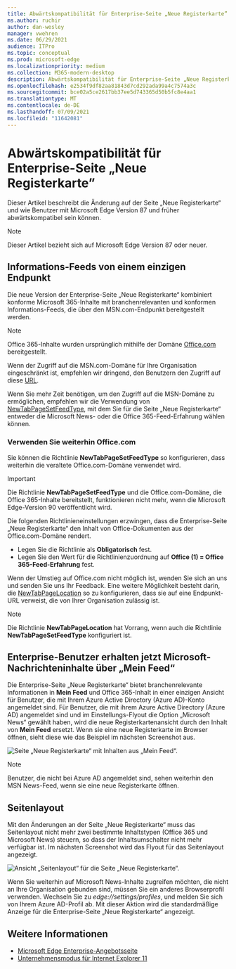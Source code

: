 ```yaml
---
title: Abwärtskompatibilität für Enterprise-Seite „Neue Registerkarte”
ms.author: ruchir
author: dan-wesley
manager: vwehren
ms.date: 06/29/2021
audience: ITPro
ms.topic: conceptual
ms.prod: microsoft-edge
ms.localizationpriority: medium
ms.collection: M365-modern-desktop
description: Abwärtskompatibilität für Enterprise-Seite „Neue Registerkarte”
ms.openlocfilehash: e2534f9df82aa81843d7cd292ada99a4c7574a3c
ms.sourcegitcommit: bce02a5ce2617bb37ee5d743365d50b5fc8e4aa1
ms.translationtype: MT
ms.contentlocale: de-DE
ms.lasthandoff: 07/09/2021
ms.locfileid: "11642081"
---
```

# <a name="backwards-compatibility-for-the-enterprise-new-tab-page"></a>Abwärtskompatibilität für Enterprise-Seite „Neue Registerkarte”

Dieser Artikel beschreibt die Änderung auf der Seite „Neue Registerkarte“ und wie Benutzer mit Microsoft Edge Version 87 und früher abwärtskompatibel sein können.

> [!NOTE]
> Dieser Artikel bezieht sich auf Microsoft Edge Version 87 oder neuer.

## <a name="information-feeds-from-single-endpoint"></a>Informations-Feeds von einem einzigen Endpunkt

Die neue Version der Enterprise-Seite „Neue Registerkarte“ kombiniert konforme Microsoft 365-Inhalte mit branchenrelevanten und konformen Informations-Feeds, die über den MSN.com-Endpunkt bereitgestellt werden.

> [!NOTE]
> Office 365-Inhalte wurden ursprünglich mithilfe der Domäne [Office.com](https://www.office.com) bereitgestellt.

Wenn der Zugriff auf die MSN.com-Domäne für Ihre Organisation eingeschränkt ist, empfehlen wir dringend, den Benutzern den Zugriff auf diese [URL](https://ntp.msn.com).

Wenn Sie mehr Zeit benötigen, um den Zugriff auf die MSN-Domäne zu ermöglichen, empfehlen wir die Verwendung von [NewTabPageSetFeedType](./microsoft-edge-policies.md#newtabpagesetfeedtype), mit dem Sie für die Seite „Neue Registerkarte“ entweder die Microsoft News- oder die Office 365-Feed-Erfahrung wählen können.

### <a name="keep-using-officecom"></a>Verwenden Sie weiterhin Office.com

 Sie können die Richtlinie **NewTabPageSetFeedType** so konfigurieren, dass weiterhin die veraltete Office.com-Domäne verwendet wird.

> [!IMPORTANT]
> Die Richtlinie **NewTabPageSetFeedType** und die Office.com-Domäne, die Office 365-Inhalte bereitstellt, funktionieren nicht mehr, wenn die Microsoft Edge-Version 90 veröffentlicht wird.

Die folgenden Richtlinieneinstellungen erzwingen, dass die Enterprise-Seite „Neue Registerkarte“ den Inhalt von Office-Dokumenten aus der Office.com-Domäne rendert.

- Legen Sie die Richtlinie als **Obligatorisch** fest.
- Legen Sie den Wert für die Richtlinienzuordnung auf **Office (1) = Office 365-Feed-Erfahrung** fest.

Wenn der Umstieg auf Office.com nicht möglich ist, wenden Sie sich an uns und senden Sie uns Ihr Feedback. Eine weitere Möglichkeit besteht darin, die [NewTabPageLocation](./microsoft-edge-policies.md#newtabpagelocation) so zu konfigurieren, dass sie auf eine Endpunkt-URL verweist, die von Ihrer Organisation zulässig ist.

> [!NOTE]
> Die Richtlinie **NewTabPageLocation** hat Vorrang, wenn auch die Richtlinie **NewTabPageSetFeedType** konfiguriert ist.

## <a name="enterprise-users-will-now-get-microsoft-news-content-via-my-feed"></a>Enterprise-Benutzer erhalten jetzt Microsoft-Nachrichteninhalte über „Mein Feed“

Die Enterprise-Seite „Neue Registerkarte“ bietet branchenrelevante Informationen in **Mein Feed** und Office 365-Inhalt in einer einzigen Ansicht für Benutzer, die mit Ihrem Azure Active Directory (Azure AD)-Konto angemeldet sind. Für Benutzer, die mit ihrem Azure Active Directory (Azure AD) angemeldet sind und im Einstellungs-Flyout die Option „Microsoft News“ gewählt haben, wird die neue Registerkartenansicht durch den Inhalt von **Mein Feed** ersetzt. Wenn sie eine neue Registerkarte im Browser öffnen, sieht diese wie das Beispiel im nächsten Screenshot aus.

![Seite „Neue Registerkarte“ mit Inhalten aus „Mein Feed“.](media/microsoft-edge-ntp-backward-compatibility/microsoft-edge-ntp-myfeed-view.png)

> [!NOTE]
> Benutzer, die nicht bei Azure AD angemeldet sind, sehen weiterhin den MSN News-Feed, wenn sie eine neue Registerkarte öffnen.

## <a name="page-layout"></a>Seitenlayout

Mit den Änderungen an der Seite „Neue Registerkarte“ muss das Seitenlayout nicht mehr zwei bestimmte Inhaltstypen (Office 365 und Microsoft News) steuern, so dass der Inhaltsumschalter nicht mehr verfügbar ist. Im nächsten Screenshot wird das Flyout für das Seitenlayout angezeigt.

![Ansicht „Seitenlayout“ für die Seite „Neue Registerkarte“.](media/microsoft-edge-ntp-backward-compatibility/microsoft-edge-ntp-page-layout.png)

Wenn Sie weiterhin auf Microsoft News-Inhalte zugreifen möchten, die nicht an Ihre Organisation gebunden sind, müssen Sie ein anderes Browserprofil verwenden. Wechseln Sie zu *edge://settings/profiles*, und melden Sie sich von Ihrem Azure AD-Profil ab. Mit dieser Aktion wird die standardmäßige Anzeige für die Enterprise-Seite „Neue Registerkarte“ angezeigt. 

## <a name="see-also"></a>Weitere Informationen

- [Microsoft Edge Enterprise-Angebotsseite](https://aka.ms/EdgeEnterprise)
- [Unternehmensmodus für Internet Explorer 11](/internet-explorer/ie11-deploy-guide/enterprise-mode-overview-for-ie11)